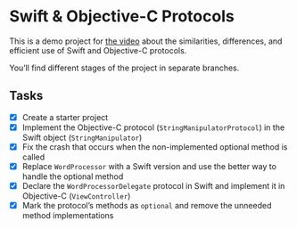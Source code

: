 # Swift & Objective-C Protocols

This is a demo project for [the video](https://yakovmanshin.com/2025/03/swift-and-objective-c-protocols/) about the similarities, differences, and efficient use of Swift and Objective-C protocols.

You’ll find different stages of the project in separate branches.

## Tasks
* [x] Create a starter project
* [x] Implement the Objective-C protocol (`StringManipulatorProtocol`) in the Swift object (`StringManipulator`)
* [x] Fix the crash that occurs when the non-implemented optional method is called
* [x] Replace `WordProcessor` with a Swift version and use the better way to handle the optional method
* [x] Declare the `WordProcessorDelegate` protocol in Swift and implement it in Objective-C (`ViewController`)
* [x] Mark the protocol’s methods as `optional` and remove the unneeded method implementations
